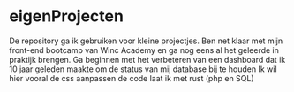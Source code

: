 # eigenProjecten

De repository ga ik gebruiken voor kleine projectjes. Ben net klaar met mijn front-end bootcamp van Winc Academy en ga nog eens al het geleerde in praktijk brengen. Ga beginnen met het verbeteren van een dashboard dat ik 10 jaar geleden maakte om de status van mij database bij te houden Ik wil hier vooral de css aanpassen de code laat ik met rust (php en SQL)
